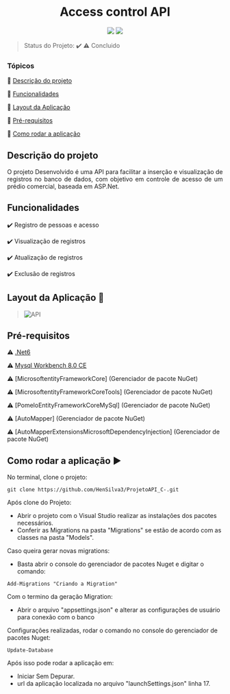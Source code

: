 <h1 align="center"> Access control API </h1>

<p align="center">
  <img src="http://img.shields.io/static/v1?label=Version&message=1&color=red&style=for-the-badge&logo=ruby"/>
  <img src="http://img.shields.io/static/v1?label=STATUS&message=CONCLUIDO&color=GREEN&style=for-the-badge"/>
</p>

> Status do Projeto: :heavy_check_mark: :warning: Concluido

### Tópicos 

:small_blue_diamond: [Descrição do projeto](#descrição-do-projeto)

:small_blue_diamond: [Funcionalidades](#funcionalidades)

:small_blue_diamond: [Layout da Aplicação](#layout-da-aplicação-dash)

:small_blue_diamond: [Pré-requisitos](#pré-requisitos)

:small_blue_diamond: [Como rodar a aplicação](#como-rodar-a-aplicação-arrow_forward)

## Descrição do projeto 

<p align="justify">
  O projeto Desenvolvido é uma API para facilitar a inserção e visualização de registros no banco de dados, com objetivo em controle de acesso de um prédio comercial, baseada em ASP.Net.  
</p>

## Funcionalidades

:heavy_check_mark: Registro de pessoas e acesso 

:heavy_check_mark: Visualização de registros  

:heavy_check_mark: Atualização de registros  

:heavy_check_mark: Exclusão de registros

## Layout da Aplicação :dash:

> ![API](https://github.com/HenSilva3/ProjetoAPI_C-/assets/139809573/51dd7f6c-a3fb-4991-92ea-4d380decdf2f)


## Pré-requisitos

:warning: [.Net6]([https://nodejs.org/en/download/](https://dotnet.microsoft.com/pt-br/download/dotnet/6.0))

:warning: [Mysql Workbench 8.0 CE]([[https://nodejs.org/en/download/](https://dotnet.microsoft.com/pt-br/download/dotnet/6.0)](https://www.mysql.com/products/workbench/))

:warning: [MicrosoftentityFrameworkCore] (Gerenciador de pacote NuGet)

:warning: [MicrosoftentityFrameworkCoreTools] (Gerenciador de pacote NuGet)

:warning: [PomeloEntityFrameworkCoreMySql] (Gerenciador de pacote NuGet)

:warning: [AutoMapper] (Gerenciador de pacote NuGet)

:warning: [AutoMapperExtensionsMicrosoftDependencyInjection] (Gerenciador de pacote NuGet)

## Como rodar a aplicação :arrow_forward:

No terminal, clone o projeto: 

```
git clone https://github.com/HenSilva3/ProjetoAPI_C-.git
```

Após clone do Projeto:

- Abrir o projeto com o Visual Studio realizar as instalações dos pacotes necessários.
- Conferir as Migrations na pasta "Migrations" se estão de acordo com as classes na pasta "Models".

Caso queira gerar novas migrations:
- Basta abrir o console do gerenciador de pacotes Nuget e digitar o comando:

```
Add-Migrations "Criando a Migration"
```

Com o termino da geração Migration:
- Abrir o arquivo "appsettings.json" e alterar as configurações de usuário para conexão com o banco

Configurações realizadas, rodar o comando no console do gerenciador de pacotes Nuget:

```
Update-Database
```

Após isso pode rodar a aplicação em:
- Iniciar Sem Depurar.
- url da aplicação localizada no arquivo "launchSettings.json" linha 17.




